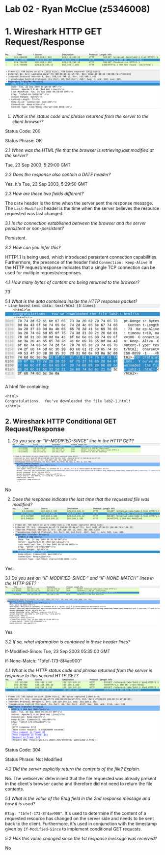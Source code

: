 # Lab 02 - Ryan McClue (z5346008)

# 1. Wireshark HTTP GET Request/Response
![](misc/q1-1.png)
1. *What is the status code and phrase returned from the server to the client browser?*

Status Code: 200 

Status Phrase: OK 

2.1 *When was the HTML file that the browser is retrieving last modified at the server?*

Tue, 23 Sep 2003, 5:29:00 GMT

2.2 *Does the response also contain a DATE header?*

Yes. It's Tue, 23 Sep 2003, 5:29:50 GMT

2.3 *How are these two fields different?*

The `Date` header is the time when the server sent the response message.
The `Last-Modified` header is the time when the server believes the resource requested was last changed.

3.1 *Is the connection established between the browser and the server persistent or non-persistent?*

Persistent.

3.2 *How can you infer this?*

HTTP1.1 is being used, which introduced persistent connection capabilities.
Furthermore, the presence of the header field `Connection: Keep-Alive` in the HTTP request/response
indicates that a single TCP connection can be used for multiple requests/responses.

4.1 *How many bytes of content are being returned to the browser?*

73

5.1 *What is the data contained inside the HTTP response packet?*
![](misc/q1-2.png)

A html file containing: 
```
<html>
Congratulations.  You've downloaded the file lab2-1.html!
</html>
```

## 2. Wireshark HTTP Conditional GET Request/Response
1. *Do you see an “IF-MODIFIED-SINCE” line in the HTTP GET?*
![](misc/q2-1.png)

No

2. *Does the response indicate the last time that the requested file was modified?*
![](misc/q2-2.png)

Yes.  

3.1 *Do you see an “IF-MODIFIED-SINCE:” and “IF-NONE-MATCH” lines in the HTTP GET?* 
![](misc/q2-3.png)

Yes

3.2 *If so, what information is contained in these header lines?*


If-Modified-Since: Tue, 23 Sep 2003 05:35:00 GMT

If-None-Match: "1bfef-173-8f4ae900"

4.1 *What is the HTTP status code and phrase returned from the server in response to this second HTTP GET?*
![](misc/q2-4.png)

Status Code: 304 

Status Phrase: Not Modified

4.2 *Did the server explicitly return the contents of the file? Explain.*

No. The webserver determined that the file requested was already present in the client's browser cache and therefore did not need to return the file contents.

5.1 *What is the value of the Etag field in the 2nd response message and how it is used?*

`ETag: "1bfef-173-8f4ae900"`. It's used to determine if the content of a requested resource has changed on the server side and needs to be sent back to the client.
Furthermore, it's used in conjunction with the timestamp given by `If-Modified-Since` to implement conditional GET requests.

5.2 *Has this value changed since the 1st response message was received?*

No
